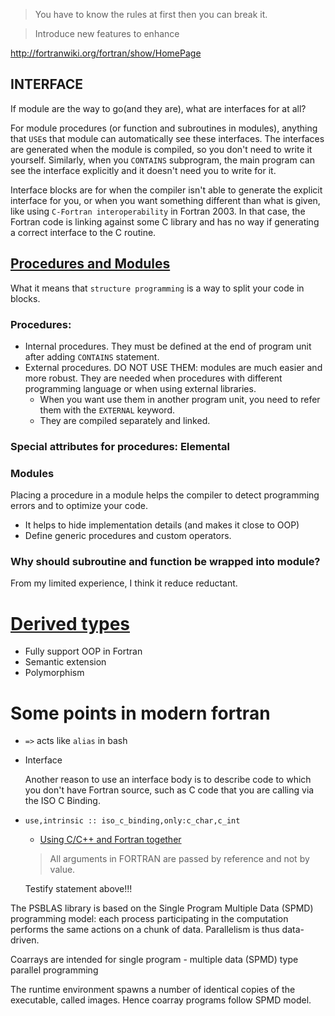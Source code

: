 > You have to know the rules at first  then you can break it.

> Introduce new features to enhance

http://fortranwiki.org/fortran/show/HomePage

## INTERFACE

If module are the way to go(and they are), what are interfaces for at all?

For module procedures (or function and subroutines in modules), anything that
`USE`s that module can automatically see these interfaces. The interfaces are
generated when the module is compiled, so you don't need to write it yourself.
Similarly, when you `CONTAINS` subprogram, the main program can see the interface
explicitly and it doesn't need you to write for it.

Interface blocks are for when the compiler isn't able to generate the explicit
interface for you, or when you want something different than what is given,
like using `C-Fortran interoperability` in Fortran 2003. In that case, the
Fortran code is linking against some C library and has no way if generating a
correct interface to the C routine.

## [Procedures and Modules](http://annefou.github.io/Fortran/modules/modules.html)
What it means that `structure programming` is a way to split your code in blocks.

### Procedures:

* Internal procedures. They must be defined at the end of program unit after adding `CONTAINS` statement.
* External procedures. DO NOT USE THEM: modules are much easier and more robust. They are needed when procedures with different programming language or when using external libraries.
    * When you want use them in another program unit, you need to refer them with the `EXTERNAL` keyword.
    * They are compiled separately and linked.

### Special attributes for procedures: Elemental

### Modules

Placing a procedure in a module helps the compiler to detect programming errors and
to optimize your code.

* It helps to hide  implementation details (and makes it close to OOP)
* Define generic procedures and custom operators.
###  Why should subroutine and function be wrapped into module?
From my limited experience, I think it reduce reductant.



# [Derived types](http://people.ds.cam.ac.uk/nmm1/Fortran/paper_09.pdf)
* Fully support OOP in Fortran
* Semantic extension
* Polymorphism

# Some points in modern fortran
* `=>` acts like `alias` in bash
* Interface

  Another reason to use an interface body is to describe code to which you don't have Fortran source, such as C code that you are calling via the ISO C Binding.
* `use,intrinsic :: iso_c_binding,only:c_char,c_int`
  * [Using C/C++ and Fortran together](https://computing.llnl.gov/tutorials/bgq/mixedProgramming2.pdf)

  > All arguments in FORTRAN are passed by reference and not by value.

  Testify statement above!!!


The PSBLAS library is based on the Single Program Multiple Data (SPMD)
programming model: each process participating in the computation performs
the same actions on a chunk of data. Parallelism is thus data-driven.

Coarrays are intended for single program - multiple data (SPMD) type parallel programming

The runtime environment spawns a number of identical copies of the executable, called images. Hence coarray programs follow SPMD model.